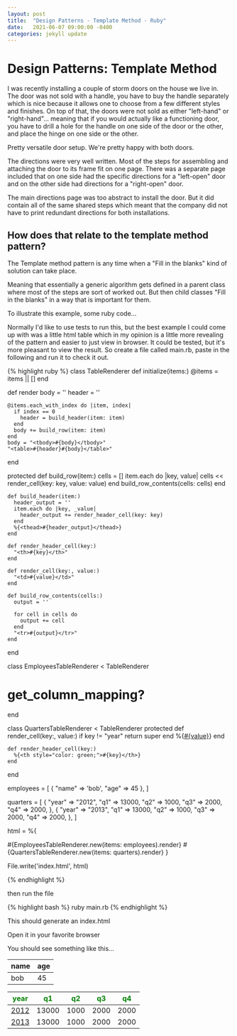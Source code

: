 ```yaml
---
layout: post
title:  "Design Patterns - Template Method - Ruby"
date:   2021-06-07 09:00:00 -0400
categories: jekyll update
---
```


# Design Patterns: Template Method

I was recently installing a couple of storm doors on the house we live in.  The door was not sold with
a handle, you have to buy the handle separately which is nice because it allows one to choose from
a few different styles and finishes. On top of that, the doors were not sold as either "left-hand" or
"right-hand"... meaning that if you would actually like a functioning door, you have to drill a hole
for the handle on one side of the door or the other, and place the hinge on one side or the other.

Pretty versatile door setup.  We're pretty happy with both doors.

The directions were very well written.  Most of the steps for assembling and attaching the door to its frame
fit on one page. There was a separate page included that on one side had the specific directions for a
"left-open" door and on the other side had directions for a "right-open" door.

The main directions page was too abstract to install the door.  But it did contain all of the same shared steps which meant
that the company did not have to print redundant directions for both installations.

## How does that relate to the template method pattern?

The Template method pattern is any time when a "Fill in the blanks" kind of solution can take place.

Meaning that essentially a generic algorithm gets defined in a parent class where most of the steps are sort of worked
out.  But then child classes "Fill in the blanks" in a way that is important for them.

To illustrate this example, some ruby code...

Normally I'd like to use tests to run this, but the best example I could come up with was a little
html table which in my opinion is a little more revealing of the pattern and easier to just view in browser.  It could be tested, but it's more pleasant to view the result.  So create a file called main.rb, paste in the following and run it to check it out.

{% highlight ruby %}
class TableRenderer
  def initialize(items:)
    @items = items || []
  end

  def render
    body = ''
    header = ''

    @items.each_with_index do |item, index|
      if index == 0
        header = build_header(item: item)
      end
      body += build_row(item: item)
    end
    body = "<tbody>#{body}</tbody>"
    "<table>#{header}#{body}</table>"
  end

  protected
    def build_row(item:)
      cells = []
      item.each do |key, value|
        cells << render_cell(key: key, value: value)
      end
      build_row_contents(cells: cells)
    end

    def build_header(item:)
      header_output = ''
      item.each do |key, _value|
        header_output += render_header_cell(key: key)
      end
      %{<thead>#{header_output}</thead>}
    end

    def render_header_cell(key:)
      "<th>#{key}</th>"
    end

    def render_cell(key:, value:)
      "<td>#{value}</td>"
    end

    def build_row_contents(cells:)
      output = ''

      for cell in cells do
        output += cell
      end
      "<tr>#{output}</tr>"
    end
end

class EmployeesTableRenderer < TableRenderer
  # get_column_mapping?
end

class QuartersTableRenderer < TableRenderer
  protected
    def render_cell(key:, value:)
      if key != "year"
        return super
      end
      %{<td><a href="https://en.wikipedia.org/wiki/#{value}">#{value}</a></td>}
    end

    def render_header_cell(key:)
      %{<th style="color: green;">#{key}</th>}
    end
end


employees = [
  { "name" => 'bob', "age" => 45 },
]

quarters = [
  { "year" => "2012", "q1" => 13000, "q2" => 1000, "q3" => 2000, "q4" => 2000, },
  { "year" => "2013", "q1" => 13000, "q2" => 1000, "q3" => 2000, "q4" => 2000, },
]

html =
%{<html>
  <head>
  </head>
  <body>
      #{EmployeesTableRenderer.new(items: employees).render}
      #{QuartersTableRenderer.new(items: quarters).render}
  </body>
</html>
}

File.write('index.html', html)

{% endhighlight %}

then run the file

{% highlight bash %}
ruby main.rb
{% endhighlight %}

This should generate an index.html

Open it in your favorite browser

You should see something like this...

<table><th>name</th><th>age</th><tbody><tr><td>bob</td><td>45</td></tr></tbody></table>

<table><th style="color: green;">year</th><th style="color: green;">q1</th><th style="color: green;">q2</th><th style="color: green;">q3</th><th style="color: green;">q4</th><tbody><tr><td><a href="https://en.wikipedia.org/wiki/2012">2012</a></td><td>13000</td><td>1000</td><td>2000</td><td>2000</td></tr><tr><td><a href="https://en.wikipedia.org/wiki/2013">2013</a></td><td>13000</td><td>1000</td><td>2000</td><td>2000</td></tr></tbody></table>


